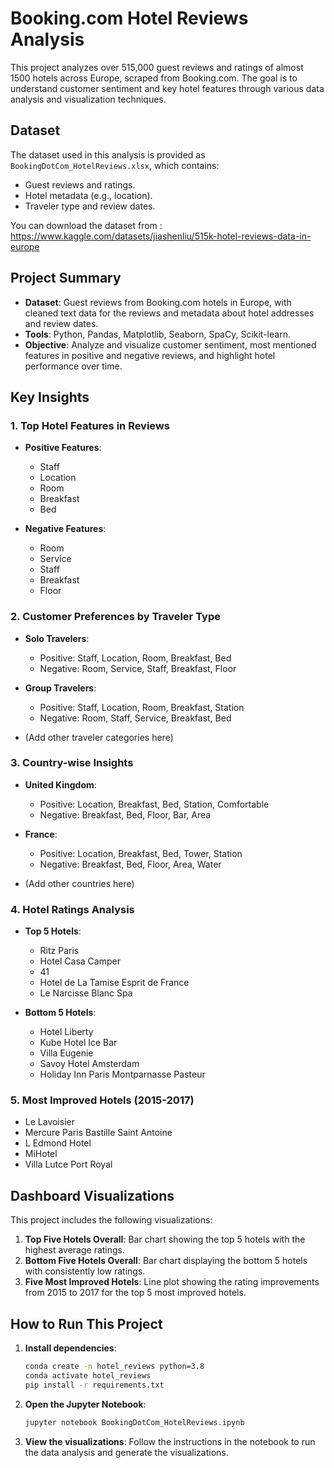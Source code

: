# Booking.com Hotel Reviews Analysis

This project analyzes over 515,000 guest reviews and ratings of almost 1500 hotels across Europe, scraped from Booking.com. The goal is to understand customer sentiment and key hotel features through various data analysis and visualization techniques.

## Dataset

The dataset used in this analysis is provided as `BookingDotCom_HotelReviews.xlsx`, which contains:
- Guest reviews and ratings.
- Hotel metadata (e.g., location).
- Traveler type and review dates.

You can download the dataset from : https://www.kaggle.com/datasets/jiashenliu/515k-hotel-reviews-data-in-europe

## Project Summary

- **Dataset**: Guest reviews from Booking.com hotels in Europe, with cleaned text data for the reviews and metadata about hotel addresses and review dates.
- **Tools**: Python, Pandas, Matplotlib, Seaborn, SpaCy, Scikit-learn.
- **Objective**: Analyze and visualize customer sentiment, most mentioned features in positive and negative reviews, and highlight hotel performance over time.

## Key Insights

### 1. Top Hotel Features in Reviews

- **Positive Features**:
    - Staff
    - Location
    - Room
    - Breakfast
    - Bed

- **Negative Features**:
    - Room
    - Service
    - Staff
    - Breakfast
    - Floor

### 2. Customer Preferences by Traveler Type

- **Solo Travelers**:
    - Positive: Staff, Location, Room, Breakfast, Bed
    - Negative: Room, Service, Staff, Breakfast, Floor

- **Group Travelers**:
    - Positive: Staff, Location, Room, Breakfast, Station
    - Negative: Room, Staff, Service, Breakfast, Bed

- (Add other traveler categories here)

### 3. Country-wise Insights

- **United Kingdom**:
    - Positive: Location, Breakfast, Bed, Station, Comfortable
    - Negative: Breakfast, Bed, Floor, Bar, Area

- **France**:
    - Positive: Location, Breakfast, Bed, Tower, Station
    - Negative: Breakfast, Bed, Floor, Area, Water

- (Add other countries here)

### 4. Hotel Ratings Analysis

- **Top 5 Hotels**:
    - Ritz Paris
    - Hotel Casa Camper
    - 41
    - Hotel de La Tamise Esprit de France
    - Le Narcisse Blanc Spa

- **Bottom 5 Hotels**:
    - Hotel Liberty
    - Kube Hotel Ice Bar
    - Villa Eugenie
    - Savoy Hotel Amsterdam
    - Holiday Inn Paris Montparnasse Pasteur

### 5. Most Improved Hotels (2015-2017)

- Le Lavoisier
- Mercure Paris Bastille Saint Antoine
- L Edmond Hotel
- MiHotel
- Villa Lutce Port Royal

## Dashboard Visualizations

This project includes the following visualizations:
1. **Top Five Hotels Overall**: Bar chart showing the top 5 hotels with the highest average ratings.
2. **Bottom Five Hotels Overall**: Bar chart displaying the bottom 5 hotels with consistently low ratings.
3. **Five Most Improved Hotels**: Line plot showing the rating improvements from 2015 to 2017 for the top 5 most improved hotels.

## How to Run This Project

1. **Install dependencies**:

    ```bash
    conda create -n hotel_reviews python=3.8
    conda activate hotel_reviews
    pip install -r requirements.txt
    ```

2. **Open the Jupyter Notebook**:

    ```bash
    jupyter notebook BookingDotCom_HotelReviews.ipynb
    ```

3. **View the visualizations**: Follow the instructions in the notebook to run the data analysis and generate the visualizations.

